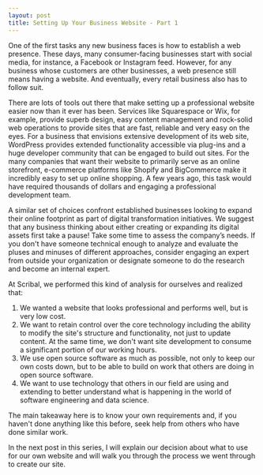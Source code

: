 ```yaml
---
layout: post
title: Setting Up Your Business Website - Part 1  
---
```


One of the first tasks any new business faces is how to establish a web presence. These days, many consumer-facing businesses start with social media, for instance, a Facebook or Instagram feed. However, for any business whose customers are other businesses, a web presence still means having a website. And eventually, every retail business also has to follow suit.
<!--excerpt-->

There are lots of tools out there that make setting up a professional website easier now than it ever has been. Services like Squarespace or Wix, for example, provide superb design, easy content management and rock-solid web operations to provide sites that are fast, reliable and very easy on the eyes. For a business that envisions extensive development of its web site, WordPress provides extended functionality accessible via plug-ins and a huge developer community that can be engaged to build out sites. For the many companies that want their website to primarily serve as an online storefront, e-commerce platforms like Shopify and BigCommerce make it incredibly easy to set up online shopping. A few years ago, this task would have required thousands of dollars and engaging a professional development team.

A similar set of choices confront established businesses looking to expand their online footprint as part of digital transformation initiatives. We suggest that any business thinking about either creating or expanding its digital assets first take a pause! Take some time to assess the company’s needs. If you don't have someone technical enough to analyze and evaluate the pluses and minuses of different approaches, consider engaging an expert from outside your organization or designate someone to do the research and become an internal expert.

At Scribal, we performed this kind of analysis for ourselves and realized that:

1. We wanted a website that looks professional and performs well, but is very low cost.
2. We want to retain control over the core technology including the ability to modify the site's structure and functionality, not just to update content. At the same time, we don't want site development to consume a significant portion of our working hours.
3. We use open source software as much as possible, not only to keep our own costs down, but to be able to build on work that others are doing in open source software.
4. We want to use technology that others in our field are using and extending to better understand what is happening in the world of software engineering and data science.

The main takeaway here is to know your own requirements and, if you haven't done anything like this before, seek help from others who have done similar work.

In the next post in this series, I will explain our decision about what to use for our own website and will walk you through the process we went through to create our site.

